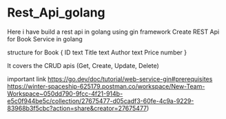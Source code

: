 # Rest_Api_golang
Here i have build a rest api in golang using gin framework
Create REST Api for Book Service in golang

structure for Book
{
ID text
Title text
Author text
Price number
}

It covers the CRUD apis (Get, Create, Update, Delete)

important link
https://go.dev/doc/tutorial/web-service-gin#prerequisites
https://winter-spaceship-625179.postman.co/workspace/New-Team-Workspace~050dd790-9fcc-4f21-914b-e5c0f944be5c/collection/27675477-d05cadf3-60fe-4c9a-9229-83968b3f5cbc?action=share&creator=27675477)
